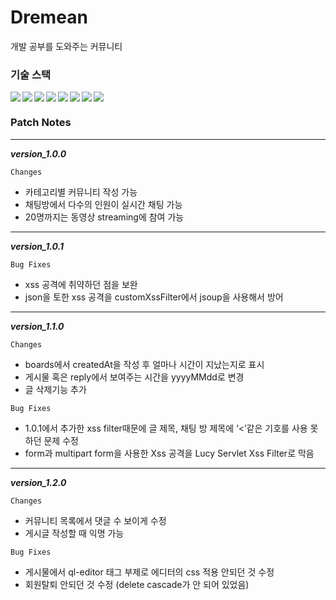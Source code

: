 # Dremean
개발 공부를 도와주는 커뮤니티

### 기술 스택

<img align="left" src="https://img.shields.io/badge/java-007396?style=flat-square&logo=java&logoColor=black"/>
<img align="left" src="https://img.shields.io/badge/spring boot-색상코드?style=flat-square&logo=spring boot&logoColor=black"/>
<img align="left" src="https://img.shields.io/badge/WebRTC-333333?style=flat-square&logo=WebRTC&logoColor=white"/>
<img align="left" src="https://img.shields.io/badge/aws-232F3E?style=flat-square&logo=Amazon aws&logoColor=white"/>
<img align="left" src="https://img.shields.io/badge/Docker-2496ED?style=flat-square&logo=Docker&logoColor=black"/>
<img align="left" src="https://img.shields.io/badge/jenkins-D24939?style=flat-square&logo=jenkins&logoColor=black"/>
<img align="left" src="https://img.shields.io/badge/MySQL-4479A1?style=flat-square&logo=MySQL&logoColor=white"/>
<img  src="https://img.shields.io/badge/Postman-FF6C37?style=flat-square&logo=Postman&logoColor=white"/>


### Patch Notes

--- 
***version_1.0.0***

```Changes```
- 카테고리별 커뮤니티 작성 가능
- 채팅방에서 다수의 인원이 실시간 채팅 가능
- 20명까지는 동영상 streaming에 참여 가능
---

***version_1.0.1***

```Bug Fixes```
- xss 공격에 취약하던 점을 보완
- json을 토한 xss 공격을 customXssFilter에서 jsoup을 사용해서 방어

---
***version_1.1.0***

```Changes```
- boards에서 createdAt을 작성 후 얼마나 시간이 지났는지로 표시
- 게시물 혹은 reply에서 보여주는 시간을 yyyyMMdd로 변경 
- 글 삭제기능 추가

```Bug Fixes```
- 1.0.1에서 추가한 xss filter때문에 글 제목, 채팅 방 제목에 ‘<’같은 기호를 사용 못하던 문제 수정
- form과 multipart form을 사용한 Xss 공격을 Lucy Servlet Xss Filter로 막음

---

***version_1.2.0***

```Changes```
- 커뮤니티 목록에서 댓글 수 보이게 수정
- 게시글 작성할 때 익명 가능
  
```Bug Fixes```
- 게시물에서 ql-editor 태그 부제로 에디터의 css 적용 안되던 것 수정
- 회원탈퇴 안되던 것 수정 (delete cascade가 안 되어 있었음)